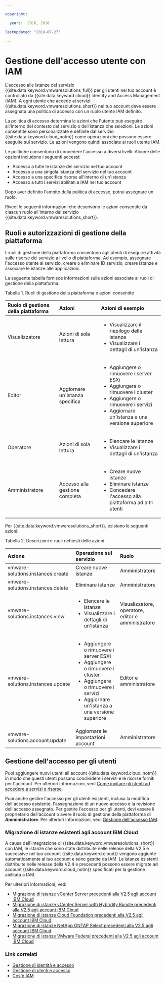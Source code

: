 ```yaml
---

copyright:

  years:  2016, 2018

lastupdated: "2018-07-27"

---
```


# Gestione dell'accesso utente con IAM

L'accesso alle istanze del servizio {{site.data.keyword.vmwaresolutions_full}} per gli utenti nel tuo account è controllato da {{site.data.keyword.cloud}} Identity and Access Management (IAM). A ogni utente che accede ai servizi {{site.data.keyword.vmwaresolutions_short}} nel tuo account deve essere assegnata una politica di accesso con un ruolo utente IAM definito.

La politica di accesso determina le azioni che l'utente può eseguire all'interno del contesto del servizio o dell'istanza che selezioni. Le azioni consentite sono personalizzate e definite dal servizio {{site.data.keyword.cloud_notm}} come operazioni che possono essere eseguite sul servizio. Le azioni vengono quindi associate ai ruoli utente IAM.

Le politiche consentono di concedere l'accesso a diversi livelli. Alcune delle opzioni includono i seguenti accessi:

* Accesso a tutte le istanze del servizio nel tuo account
* Accesso a una singola istanza del servizio nel tuo account
* Accesso a una specifica risorsa all'interno di un'istanza
* Accesso a tutti i servizi abilitati a IAM nel tuo account

Dopo aver definito l'ambito della politica di accesso, potrai assegnare un ruolo.

Rivedi le seguenti informazioni che descrivono le azioni consentite da ciascun ruolo all'interno del servizio {{site.data.keyword.vmwaresolutions_short}}.

## Ruoli e autorizzazioni di gestione della piattaforma

I ruoli di gestione della piattaforma consentono agli utenti di eseguire attività sulle risorse del servizio a livello di piattaforma. Ad esempio, assegnare l'accesso utente al servizio, creare o eliminare ID servizio, creare istanze e associare le istanze alle applicazioni.

La seguente tabella fornisce informazioni sulle azioni associate ai ruoli di gestione della piattaforma.

Tabella 1. Ruoli di gestione della piattaforma e azioni consentite

| Ruolo di gestione della piattaforma | Azioni | Azioni di esempio |
|:----------------- |:----------------- |:----------------- |
| Visualizzatore | Azioni di sola lettura | <ul><li>Visualizzare il riepilogo delle istanze</li><li>Visualizzare i dettagli di un'istanza</li></ul>|
| Editor | Aggiornare un'istanza specifica |<ul><li>Aggiungere o rimuovere i server ESXi</li><li>Aggiungere o rimuovere i cluster</li><li>Aggiungere o rimuovere i servizi</li><li>Aggiornare un'istanza a una versione superiore</li></ul> |
| Operatore | Azioni di sola lettura | <ul><li>Elencare le istanze</li><li>Visualizzare i dettagli di un'istanza</li></ul> |
| Amministratore | Accesso alla gestione completa |<ul><li>Creare nuove istanze</li><li>Eliminare istanze</li><li>Concedere l'accesso alla piattaforma ad altri utenti</li></ul>|

Per {{site.data.keyword.vmwaresolutions_short}}, esistono le seguenti azioni:

Tabella 2. Descrizioni e ruoli richiesti delle azioni

| Azione | Operazione sul servizio | Ruolo |
|:------ |:-------------------- |:---- |
| vmware-solutions.instances.create |Creare nuove istanze| Amministratore |
| vmware-solutions.instances.delete |Eliminare istanze| Amministratore |
| vmware-solutions.instances.view | <ul><li>Elencare le istanze</li><li>Visualizzare i dettagli di un'istanza</li></ul> | Visualizzatore, operatore, editor e amministratore |
| vmware-solutions.instances.update | <ul><li>Aggiungere o rimuovere i server ESXi</li><li>Aggiungere o rimuovere i cluster</li><li>Aggiungere o rimuovere i servizi</li><li>Aggiornare un'istanza a una versione superiore</li></ul> | Editor e amministratore |
| vmware-solutions.account.update | Aggiornare le impostazioni account | Amministratore |

## Gestione dell'accesso per gli utenti

Puoi aggiungere nuovi utenti all'account {{site.data.keyword.cloud_notm}} in modo che questi utenti possano condividere i servizi e le risorse forniti per l'account. Per ulteriori informazioni, vedi [Come invitare gli utenti ad accedere a servizi e risorse](../vmonic/iamuserinvite.html).

Puoi anche gestire l'accesso per gli utenti esistenti, inclusa la modifica dell'accesso esistente, l'assegnazione di un nuovo accesso e la revisione dell'accesso assegnato. Per gestire l'accesso per gli utenti, devi essere il proprietario dell'account o avere il ruolo di gestione della piattaforma di **Amministratore**. Per ulteriori informazioni, vedi [Gestione dell'accesso IAM](../../../iam/mngiam.html).

### Migrazione di istanze esistenti agli account IBM Cloud

A causa dell'integrazione di {{site.data.keyword.vmwaresolutions_short}} con IAM, le istanze che sono state distribuite nelle release della V2.5 e successive nel tuo account {{site.data.keyword.cloud}} vengono aggiunte automaticamente al tuo account e sono gestite da IAM. Le istanze esistenti distribuite nelle release della V2.4 e precedenti possono essere migrate ad account {{site.data.keyword.cloud_notm}} specificati per la gestione abilitata a IAM.

Per ulteriori informazioni, vedi:
* [Migrazione di istanze vCenter Server precedenti alla V2.5 agli account IBM Cloud](../vcenter/vc_addinstancetousraccount.html)
* [Migrazione di istanze vCenter Server with Hybridity Bundle precedenti alla V2.5 agli account IBM Cloud](../vcenter/vc_hybrid_addinstancetousraccount.html)
* [Migrazione di istanze Cloud Foundation precedenti alla V2.5 agli account IBM Cloud](../sddc/sd_addinstancetousraccount.html)
* [Migrazione di istanze NetApp ONTAP Select precedenti alla V2.5 agli account IBM Cloud](../netapp/np_addinstancetousraccount.html)
* [Migrazione di istanze VMware Federal precedenti alla V2.5 agli account IBM Cloud](../vcenter/vc_fed_addinstancetousraccount.html)

### Link correlati

* [Gestione di identità e accesso](../../../iam/quickstart.html)
* [Gestione di utenti e accesso](../../../iam/iamusermanage.html)
* [Cos'è IAM](../../../iam/index.html)
